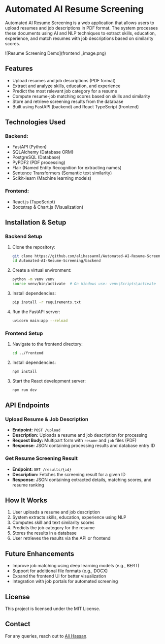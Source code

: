 # Automated AI Resume Screening

Automated AI Resume Screening is a web application that allows users to upload resumes and job descriptions in PDF format. The system processes these documents using AI and NLP techniques to extract skills, education, experience, and match resumes with job descriptions based on similarity scores.

![Resume Screening Demo](frontend _image.png)


## Features
- Upload resumes and job descriptions (PDF format)
- Extract and analyze skills, education, and experience
- Predict the most relevant job category for a resume
- Compute resume-job matching scores based on skills and similarity
- Store and retrieve screening results from the database
- Built using FastAPI (backend) and React TypeScript (frontend)

## Technologies Used
### Backend:
- FastAPI (Python)
- SQLAlchemy (Database ORM)
- PostgreSQL (Database)
- PyPDF2 (PDF processing)
- Flair (Named Entity Recognition for extracting names)
- Sentence Transformers (Semantic text similarity)
- Scikit-learn (Machine learning models)

### Frontend:
- React.js (TypeScript)
- Bootstrap & Chart.js (Visualization)

## Installation & Setup

### Backend Setup
1. Clone the repository:
   ```bash
   git clone https://github.com/alihassanml/Automated-AI-Resume-Screening.git
   cd Automated-AI-Resume-Screening/backend
   ```
2. Create a virtual environment:
   ```bash
   python -m venv venv
   source venv/bin/activate  # On Windows use: venv\Scripts\activate
   ```
3. Install dependencies:
   ```bash
   pip install -r requirements.txt
   ```
4. Run the FastAPI server:
   ```bash
   uvicorn main:app --reload
   ```

### Frontend Setup
1. Navigate to the frontend directory:
   ```bash
   cd ../frontend
   ```
2. Install dependencies:
   ```bash
   npm install
   ```
3. Start the React development server:
   ```bash
   npm run dev
   ```

## API Endpoints
### Upload Resume & Job Description
- **Endpoint:** `POST /upload`
- **Description:** Uploads a resume and job description for processing
- **Request Body:** Multipart form with `resume` and `job` files (PDF)
- **Response:** JSON containing processing results and database entry ID

### Get Resume Screening Result
- **Endpoint:** `GET /results/{id}`
- **Description:** Fetches the screening result for a given ID
- **Response:** JSON containing extracted details, matching scores, and resume ranking

## How It Works
1. User uploads a resume and job description
2. System extracts skills, education, experience using NLP
3. Computes skill and text similarity scores
4. Predicts the job category for the resume
5. Stores the results in a database
6. User retrieves the results via the API or frontend

## Future Enhancements
- Improve job matching using deep learning models (e.g., BERT)
- Support for additional file formats (e.g., DOCX)
- Expand the frontend UI for better visualization
- Integration with job portals for automated screening

## License
This project is licensed under the MIT License.

## Contact
For any queries, reach out to [Ali Hassan](https://github.com/alihassanml).

